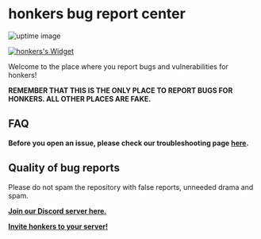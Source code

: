 <h1>honkers bug report center</h1> <img src="https://botlist.space/bot/693035835452424193/badge?property=uptime.3" alt="uptime image"></h1>

[![honkers's Widget](https://api.botlist.space/widget/693035835452424193/4 "honkers's Widget")](https://botlist.space/bot/693035835452424193?utm_source=bls&utm_medium=widget&utm_campaign=693035835452424193)

<div>
  <p>Welcome to the place where you report bugs and vulnerabilities for honkers! </p>
  <b>REMEMBER THAT THIS IS THE ONLY PLACE TO REPORT BUGS FOR HONKERS. ALL OTHER PLACES ARE FAKE.</b>
  
  <h2>FAQ</h2>
  <p>
  <b>Before you open an issue, please check our troubleshooting page <a href="https://bit.ly/honkfaq">here</a>.</b>
  </p>
  
  <h2>Quality of bug reports</h2>
  <p>
  Please do not spam the repository with false reports, unneeded drama and spam.
  </p>
  <p>
  <b> <a href="https://discord.gg/GxfQh7H">Join our Discord server here.</a></b>
  </p>
  
  <p>
  <b> <a href="http://honkers.ml">Invite honkers to your server!</a>
  </p>
</div>
